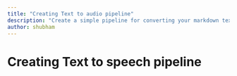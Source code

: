 ```yaml
---
title: "Creating Text to audio pipeline"
description: "Create a simple pipeline for converting your markdown text file into speech"
author: shubham
---
```


# Creating Text to speech pipeline